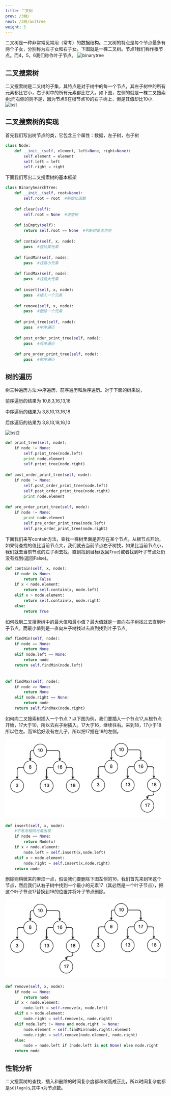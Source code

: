 ```yaml
---
title: 二叉树
prev: /3树/
next: /3树/avltree
weight: 5
---
```

二叉树是一种非常常见常用（常考）的数据结构。二叉树的特点是每个节点最多有两个子女，分别称为左子女和右子女。下图就是一棵二叉树。节点1我们称作根节点。而4，5，6我们称作叶子节点。
![binarytree](/static/img/ch3/binarytree.png)

## 二叉搜索树
二叉搜索树是二叉树的子集，其特点是对于树中的每一个节点，其左子树中的所有元素都比它小，右子树中的所有元素都比它大。如下图，左侧的就是一棵二叉搜索树;而右侧的则不是，因为节点9在根节点10的右子树上，但是其值却比10小.
![bst](/static/img/ch3/bst1.png)

## 二叉搜索树的实现
首先我们写出树节点的类，它包含三个属性：数据，左子树，右子树
```python
class Node:
    def __init__(self, element, left=None, right=None):
        self.element = element
        self.left = left
        self.right = right
```

下面我们写出二叉搜索树的基本框架
```python
class BinarySearchTree:
    def __init__(self, root=None):
        self.root = root  #初始化函数

    def clear(self):
        self.root = None  #清空树

    def isEmpty(self):
        return self.root == None  #判断树是否为空

    def contain(self, x, node):
        pass  #查找某元素

    def findMin(self, node):
        pass  #找最小元素

    def findMax(self, node):
        pass  #找最大元素

    def insert(self, x, node):
        pass  #插入一个元素

    def remove(self, x, node):
        pass  #删除一个元素

    def print_tree(self, node):
        pass  #中序遍历

    def post_order_print_tree(self, node):
        pass  #后序遍历

    def pre_order_print_tree(self, node):
        pass  #前序遍历
```

## 树的遍历
树三种遍历方法:中序遍历，前序遍历和后序遍历。对于下面的树来说，

前序遍历的结果为 10,8,3,16,13,18

中序遍历的结果为 3,8,10,13,16,18

后序遍历的结果为 3,8,13,18,16,10

![bst2](/static/img/ch3/bst2.png)

```python
def print_tree(self, node):
    if node != None:
        self.print_tree(node.left)
        print node.element
        self.print_tree(node.right)

def post_order_print_tree(self, node):
    if node != None:
        self.post_order_print_tree(node.left)
        self.post_order_print_tree(node.right)
        print node.element

def pre_order_print_tree(self, node):
    if node != None:
        print node.element
        self.pre_order_print_tree(node.left)
        self.pre_order_print_tree(node.right)
```

下面我们来写contain方法，查找一棵树里面是否存在某个节点。从根节点开始，如果待查找的值比当前节点大，我们就去当前节点右子树找，如果比当前节点小，我们就去当前节点的左子树去找，直到找到目标(返回True)或者找到叶子节点处仍没有找到(返回False)。

```python
def contain(self, x, node):
    if node is None:
        return False
    if x < node.element:
        return self.contain(x, node.left)
    elif x > node.element:
        return self.contain(x, node.right)
    else:
        return True
```

如何找到二叉搜索树中的最大值和最小值？最大值就是一直向右子树找过去直到叶子节点。而最小值则是一直向左子树找过去直到找到叶子节点。

```python
def findMin(self, node):
    if node == None:
        return None
    elif node.left == None:
        return node
    return self.findMin(node.left)


def findMax(self, node):
    if node == None:
        return None
    elif node.right == None:
        return node
    return self.findMax(node.right)
```

如何向二叉搜索树插入一个节点？以下图为例，我们要插入一个节点17,从根节点开始，17大于10，所以去右子树插入。17大于16，继续往右。来到18，17小于18所以往左。而18恰好没有左儿子，所以把17插在18的左侧。

![bst2](/img/ch3/insert.png)

```python
def insert(self, x, node):
    #不考虑相同元素出现
    if node == None:
        return Node(x)
    if x < node.element:
        node.left = self.insert(x,node.left)
    elif x > node.element:
        node.right = self.insert(x,node.right)
    return node
```

删除则稍微来的麻烦一点，假设我们要删除下图左侧的16，我们首先来到16这个节点，然后我们从右子树中找到一个最小的元素17（其必然是一个叶子节点），把这个叶子节点17替换到16的位置并将叶子节点删除。

![remove](/img/ch3/remove.png)

```python
def remove(self, x, node):
    if node == None:
        return node
    if x < node.element:
        node.left = self.remove(x, node.left)
    elif x > node.element:
        node.right = self.remove(x, node.right)
    elif node.left != None and node.right != None:
        node.element = self.findMin(node.right).element
        node.right = self.remove(node.element, node.right)
    else:
        node = node.left if (node.left is not None) else node.right
    return node
```

## 性能分析
二叉搜索树的查找，插入和删除的时间复杂度都和树高成正比，所以时间复杂度都是`$O(logn)$`,其中n为节点数。
